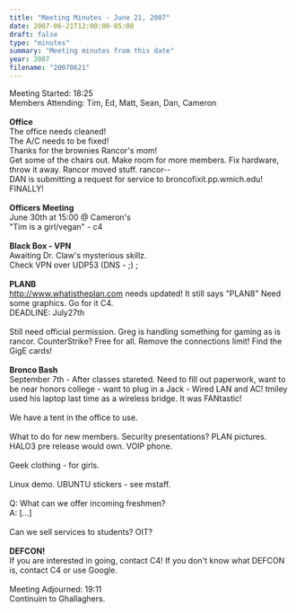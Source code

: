 ```yaml
---
title: "Meeting Minutes - June 21, 2007"
date: 2007-06-21T12:00:00-05:00
draft: false
type: "minutes"
summary: "Meeting minutes from this date"
year: 2007
filename: "20070621"
---
```


Meeting Started: 18:25<br />
Members Attending: Tim, Ed, Matt, Sean, Dan, Cameron<br />
<br />
<strong>Office</strong><br />
The office needs cleaned!<br />
The A/C needs to be fixed!<br />
Thanks for the brownies Rancor's mom!<br />
Get some of the chairs out.  Make room for more members.  Fix hardware, throw it away.  Rancor moved stuff.  rancor--<br />
DAN is submitting a request for service to broncofixit.pp.wmich.edu!  FINALLY!<br />
<br />
<strong>Officers Meeting</strong><br />
June 30th at 15:00 @ Cameron's<br />
"Tim is a girl/vegan" - c4<br />
<br />
<strong>Black Box - VPN</strong> <br />
Awaiting Dr. Claw's mysterious skillz.  <br />
Check VPN over UDP53 (DNS - ;) ;<br />
<br />
<strong>PLANB</strong><br />
http://www.whatistheplan.com needs updated! It still says "PLAN8"  Need some graphics.  Go for it C4. <br />
DEADLINE: July27th<br />
<br />
Still need official permission.  Greg is handling something for gaming as is rancor.  CounterStrike? Free for all.  Remove the connections limit! Find the GigE cards!  <br />
<br />
<strong>Bronco Bash</strong><br />
September 7th - After classes stareted.  Need to fill out paperwork, want to be near honors college - want to plug in a Jack - Wired LAN and AC!  tmiley used his laptop last time as a wireless bridge.  It was FANtastic!<br />
<br />
We have a tent in the office to use.  <br />
<br />
What to do for new members.  Security presentations? PLAN pictures.  HALO3 pre release would own.  VOIP phone.  <br />
<br />
Geek clothing - for girls.  <br />
<br />
Linux demo.  UBUNTU stickers - see mstaff.  <br />
<br />
Q: What can we offer incoming freshmen?  <br />
A: [...]<br />
<br />
Can we sell services to students? OIT? <br />
<br />
<strong>DEFCON!</strong> <br />
If you are interested in going, contact C4!  If you don't know what DEFCON is, contact C4 or use Google.  <br />
<br />
Meeting Adjourned: 19:11<br />
Continuim to Ghallaghers.  <br />
